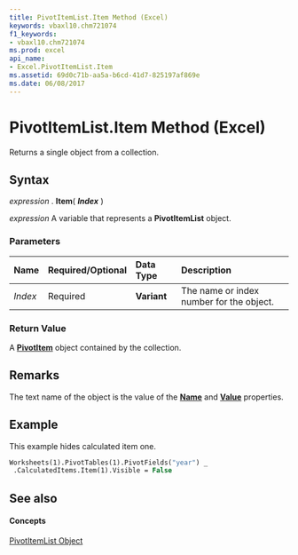 ```yaml
---
title: PivotItemList.Item Method (Excel)
keywords: vbaxl10.chm721074
f1_keywords:
- vbaxl10.chm721074
ms.prod: excel
api_name:
- Excel.PivotItemList.Item
ms.assetid: 69d0c71b-aa5a-b6cd-41d7-825197af869e
ms.date: 06/08/2017
---
```



# PivotItemList.Item Method (Excel)

Returns a single object from a collection.


## Syntax

 _expression_ . **Item**( **_Index_** )

 _expression_ A variable that represents a **PivotItemList** object.


### Parameters



|**Name**|**Required/Optional**|**Data Type**|**Description**|
|:-----|:-----|:-----|:-----|
| _Index_|Required| **Variant**|The name or index number for the object.|

### Return Value

A **[PivotItem](pivotitem-object-excel.md)** object contained by the collection.


## Remarks

The text name of the object is the value of the **[Name](pivotitem-name-property-excel.md)** and **[Value](pivotitem-value-property-excel.md)** properties.


## Example

This example hides calculated item one.


```vb
Worksheets(1).PivotTables(1).PivotFields("year") _ 
 .CalculatedItems.Item(1).Visible = False
```


## See also


#### Concepts


[PivotItemList Object](pivotitemlist-object-excel.md)

